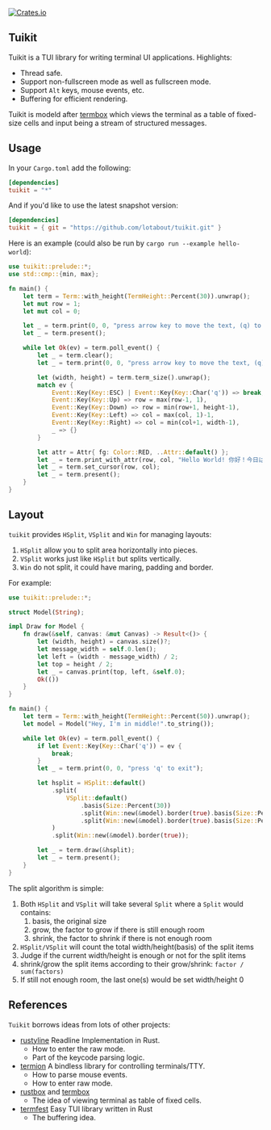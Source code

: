 [![Crates.io](https://img.shields.io/crates/v/tuikit.svg)](https://crates.io/crates/tuikit)
## Tuikit

Tuikit is a TUI library for writing terminal UI applications. Highlights:

- Thread safe.
- Support non-fullscreen mode as well as fullscreen mode.
- Support `Alt` keys, mouse events, etc.
- Buffering for efficient rendering.

Tuikit is modeld after [termbox](https://github.com/nsf/termbox) which views the
terminal as a table of fixed-size cells and input being a stream of structured
messages.

## Usage

In your `Cargo.toml` add the following:

```toml
[dependencies]
tuikit = "*"
```

And if you'd like to use the latest snapshot version:

```toml
[dependencies]
tuikit = { git = "https://github.com/lotabout/tuikit.git" }
```

Here is an example (could also be run by `cargo run --example hello-world`):

```rust
use tuikit::prelude::*;
use std::cmp::{min, max};

fn main() {
    let term = Term::with_height(TermHeight::Percent(30)).unwrap();
    let mut row = 1;
    let mut col = 0;

    let _ = term.print(0, 0, "press arrow key to move the text, (q) to quit");
    let _ = term.present();

    while let Ok(ev) = term.poll_event() {
        let _ = term.clear();
        let _ = term.print(0, 0, "press arrow key to move the text, (q) to quit");

        let (width, height) = term.term_size().unwrap();
        match ev {
            Event::Key(Key::ESC) | Event::Key(Key::Char('q')) => break,
            Event::Key(Key::Up) => row = max(row-1, 1),
            Event::Key(Key::Down) => row = min(row+1, height-1),
            Event::Key(Key::Left) => col = max(col, 1)-1,
            Event::Key(Key::Right) => col = min(col+1, width-1),
            _ => {}
        }

        let attr = Attr{ fg: Color::RED, ..Attr::default() };
        let _ = term.print_with_attr(row, col, "Hello World! 你好！今日は。", attr);
        let _ = term.set_cursor(row, col);
        let _ = term.present();
    }
}
```

## Layout

`tuikit` provides `HSplit`, `VSplit` and `Win` for managing layouts:

1. `HSplit` allow you to split area horizontally into pieces.
2. `VSplit` works just like `HSplit` but splits vertically.
3. `Win` do not split, it could have maring, padding and border.

For example:

```rust
use tuikit::prelude::*;

struct Model(String);

impl Draw for Model {
    fn draw(&self, canvas: &mut Canvas) -> Result<()> {
        let (width, height) = canvas.size()?;
        let message_width = self.0.len();
        let left = (width - message_width) / 2;
        let top = height / 2;
        let _ = canvas.print(top, left, &self.0);
        Ok(())
    }
}

fn main() {
    let term = Term::with_height(TermHeight::Percent(50)).unwrap();
    let model = Model("Hey, I'm in middle!".to_string());

    while let Ok(ev) = term.poll_event() {
        if let Event::Key(Key::Char('q')) = ev {
            break;
        }
        let _ = term.print(0, 0, "press 'q' to exit");

        let hsplit = HSplit::default()
            .split(
                VSplit::default()
                    .basis(Size::Percent(30))
                    .split(Win::new(&model).border(true).basis(Size::Percent(30)))
                    .split(Win::new(&model).border(true).basis(Size::Percent(30))),
            )
            .split(Win::new(&model).border(true));

        let _ = term.draw(&hsplit);
        let _ = term.present();
    }
}
```

The split algorithm is simple:

1. Both `HSplit` and `VSplit` will take several `Split` where a `Split` would
   contains:
    1. basis, the original size
    2. grow, the factor to grow if there is still enough room
    3. shrink, the factor to shrink if there is not enough room
2. `HSplit/VSplit` will count the total width/height(basis) of the split items
3. Judge if the current width/height is enough or not for the split items
4. shrink/grow the split items according to their grow/shrink: `factor / sum(factors)`
5. If still not enough room, the last one(s) would be set width/height 0

## References

`Tuikit` borrows ideas from lots of other projects:

- [rustyline](https://github.com/kkawakam/rustyline) Readline Implementation in Rust.
    - How to enter the raw mode.
    - Part of the keycode parsing logic.
- [termion](https://gitlab.redox-os.org/redox-os/termion) A bindless library for controlling terminals/TTY.
    - How to parse mouse events.
    - How to enter raw mode.
- [rustbox](https://github.com/gchp/rustbox) and [termbox](https://github.com/nsf/termbox)
    - The idea of viewing terminal as table of fixed cells.
- [termfest](https://github.com/agatan/termfest) Easy TUI library written in Rust
    - The buffering idea.
